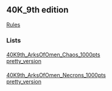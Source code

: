 ## 40K_9th edition
[Rules](https://wahapedia.ru/wh40k9ed/the-rules/core-rules/)

### Lists
#### 
[40K9th_ArksOfOmen_Chaos_1000pts](./40K9TH-ArksOfOmen-chaos-1000pts.html)\
[pretty_version](./40K9TH-ArksOfOmen-chaos-1000pts_pretty.html)
#### 
[40K9th_ArksOfOmen_Necrons_1000pts](./40K9TH-ArksOfOmen-Necrons1000pts.html)\
[pretty_version](./40K9TH-ArksOfOmen-Necrons1000pts_pretty.html)
#### 
